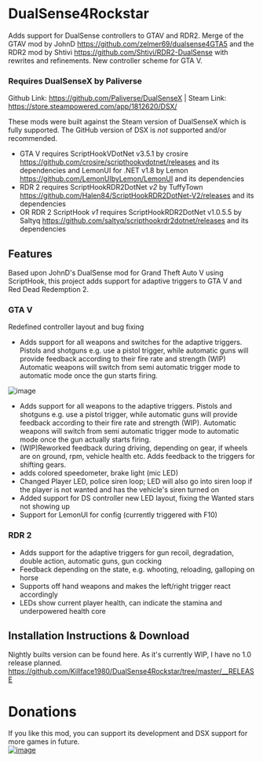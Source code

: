 # DualSense4Rockstar

Adds support for DualSense controllers to GTAV and RDR2.
Merge of the GTAV mod by JohnD https://github.com/zelmer69/dualsense4GTA5 and the RDR2 mod by Shtivi https://github.com/Shtivi/RDR2-DualSense
 with rewrites and refinements.
New controller scheme for GTA V.

### Requires DualSenseX by Paliverse
Github Link: https://github.com/Paliverse/DualSenseX | Steam Link:  https://store.steampowered.com/app/1812620/DSX/

These mods were built against the Steam version of DualSenseX which is fully supported. The GitHub version of DSX is *not* supported and/or recommended.

- GTA V requires ScriptHookVDotNet v3.5.1 by crosire https://github.com/crosire/scripthookvdotnet/releases and its dependencies and LemonUI for .NET v1.8 by Lemon https://github.com/LemonUIbyLemon/LemonUI and its dependencies
- RDR 2 requires ScriptHookRDR2DotNet *v2* by TuffyTown https://github.com/Halen84/ScriptHookRDR2DotNet-V2/releases and its dependencies
- OR RDR 2 ScriptHook *v1* requires ScriptHookRDR2DotNet v1.0.5.5 by Saltyq https://github.com/saltyq/scripthookrdr2dotnet/releases and its dependencies

## Features
Based upon JohnD's DualSense mod for Grand Theft Auto V using ScriptHook, this project adds support for adaptive triggers to GTA V and Red Dead Redemption 2.

### GTA V
Redefined controller layout and bug fixing
- Adds support for all weapons and switches for the adaptive triggers. Pistols and shotguns e.g. use a pistol trigger, while automatic guns will provide feedback according to their fire rate and strength (WIP) Automatic weapons will switch from semi automatic trigger mode to automatic mode once the gun starts firing.


![image](https://user-images.githubusercontent.com/16738568/190234195-d3b623f1-ab29-48db-b357-997e5ba13d5f.png)

- Adds support for all weapons to the adaptive triggers. Pistols and shotguns e.g. use a pistol trigger, while automatic guns will provide feedback according to their fire rate and strength (WIP). Automatic weapons will switch from semi automatic trigger mode to automatic mode once the gun actually starts firing.
- (WIP)Reworked feedback during driving, depending on gear, if wheels are on ground, rpm, vehicle health etc. Adds feedback to the triggers for shifting gears.
- adds colored speedometer, brake light (mic LED)
- Changed Player LED, police siren loop; LED will also go into siren loop if the player is not wanted and has the vehicle's siren turned on
- Added support for DS controller new LED layout, fixing the Wanted stars not showing up
- Support for LemonUI for config (currently triggered with F10)

### RDR 2
- Adds support for the adaptive triggers for gun recoil, degradation, double action, automatic guns, gun cocking
- Feedback depending on the state, e.g. whooting, reloading, galloping on horse
- Supports off hand weapons and makes the left/right trigger react accordingly
- LEDs show current player health, can indicate the stamina and underpowered health core

## Installation Instructions & Download
Nightly builts version can be found here. As it's currently WIP, I have no 1.0 release planned.
https://github.com/Killface1980/DualSense4Rockstar/tree/master/__RELEASE

# Donations
If you like this mod, you can support its development and DSX support for more games in future.  
[![image](https://www.paypalobjects.com/en_US/i/btn/btn_donate_LG.gif)](https://www.paypal.com/donate/?hosted_button_id=7JQJ8CSH4ZKS8)



